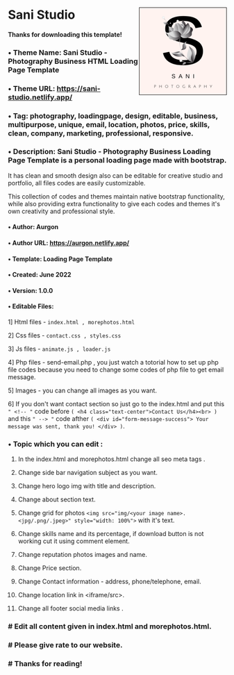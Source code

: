 # Sani Studio <img align="right" height="200px" border="1.5px" src="img/icon.png">

#### Thanks for downloading this template!

### • Theme Name: Sani Studio - Photography Business HTML Loading Page Template

### • Theme URL: https://sani-studio.netlify.app/

### • Tag: photography, loadingpage, design,  editable, business, multipurpose, unique, email, location, photos, price, skills, clean, company, marketing, professional, responsive.

### • Description: Sani Studio - Photography Business Loading Page Template is a personal loading page made with bootstrap.

It has clean and smooth design also can be editable for creative studio and portfolio, all files codes are easily customizable.

This collection of codes and themes maintain native bootstrap functionality, while also providing extra functionality to give each codes and themes it's own creativity and professional style.

#### • Author: Aurgon

#### • Author URL: https://aurgon.netlify.app/

#### • Template: Loading Page Template

#### • Created: June 2022

#### • Version: 1.0.0

#### • Editable Files: 

1] Html files - ``index.html , morephotos.html``

2] Css files - ``contact.css , styles.css``

3] Js files - ``animate.js , loader.js``

4] Php files - send-email.php , you just watch a totorial how to set up php file codes because you need to change some codes of php file to get email message.

5] Images - you can change all images as you want.

6] If you don't want contact section so just go to the index.html and put this ``" <!-- "`` code before ``( <h4 class="text-center">Contact Us</h4><br> )`` and this ``" --> "`` code afther ``( <div id="form-message-success"> Your message was sent, thank you! </div> )``.

### • Topic which you can edit : 

1) In the index.html and morephotos.html change all seo meta tags .

2) Change side bar navigation subject as you want.

3) Change hero logo img with title and description.

4) Change about section text.

5) Change grid for photos ``<img src="img/<your image name>.<jpg/.png/.jpeg>" style="width: 100%">`` with it's text.

6) Change skills name and its percentage, if download button is not working cut it using comment element.

7) Change reputation photos images and name.

8) Change Price section.

9) Change Contact information - address, phone/telephone, email.

10) Change location link in <iframe/src>.

11) Change all footer social media links .

### # Edit all content given in index.html and morephotos.html.

### # Please give rate to our website.

### # Thanks for reading! 

